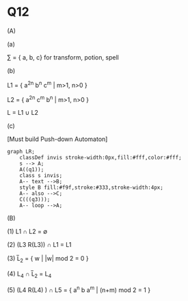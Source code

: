 Q12
==
(A)

(a)

&sum; = { a, b, c} for  transform, potion, spell

(b)

L1 = { a<sup>2n</sup> b<sup>n</sup> c<sup>m</sup> | m>1, n>0 }

L2 = { a<sup>2n</sup> c<sup>m</sup> b<sup>n</sup> | m>1, n>0 }

L = L1 &cup; L2  

(c)

[Must build Push-down Automaton]
```mermaid
graph LR;
    classDef invis stroke-width:0px,fill:#fff,color:#fff;
    s --> A;
    A((q1));
    class s invis;
    A-- text -->B;
    style B fill:#f9f,stroke:#333,stroke-width:4px;
    A-- also -->C;
    C(((q3)));
    A-- loop -->A;
```

(B)

(1)  L1 &cap; L2 = &empty;

(2)  (L3 R(L3)) &cap; L1 = L1

(3)   L&#x305;<sub>2</sub> = { w |  |w| mod 2 = 0 }

(4)  L<sub>4</sub> &cap; L&#x305;<sub>2</sub> = L<sub>4</sub>

(5)  (L4 R(L4) ) &cap; L5 = { a<sup>n</sup> b a<sup>m</sup> | (n+m) mod 2 = 1 }
